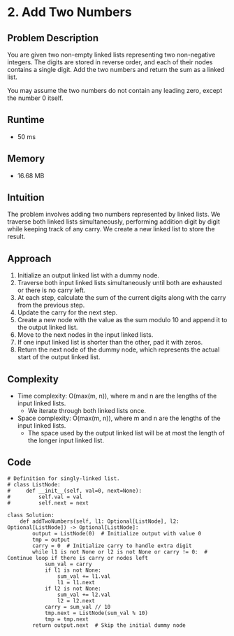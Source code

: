 # 2. Add Two Numbers

## Problem Description
You are given two non-empty linked lists representing two non-negative integers. The digits are stored in reverse order, and each of their nodes contains a single digit. Add the two numbers and return the sum as a linked list.

You may assume the two numbers do not contain any leading zero, except the number 0 itself.

## Runtime
- 50 ms

## Memory
- 16.68 MB

## Intuition
The problem involves adding two numbers represented by linked lists. We traverse both linked lists simultaneously, performing addition digit by digit while keeping track of any carry. We create a new linked list to store the result.

## Approach
1. Initialize an output linked list with a dummy node.
2. Traverse both input linked lists simultaneously until both are exhausted or there is no carry left.
3. At each step, calculate the sum of the current digits along with the carry from the previous step.
4. Update the carry for the next step.
5. Create a new node with the value as the sum modulo 10 and append it to the output linked list.
6. Move to the next nodes in the input linked lists.
7. If one input linked list is shorter than the other, pad it with zeros.
8. Return the next node of the dummy node, which represents the actual start of the output linked list.

## Complexity
- Time complexity: O(max(m, n)), where m and n are the lengths of the input linked lists.
  - We iterate through both linked lists once.
- Space complexity: O(max(m, n)), where m and n are the lengths of the input linked lists.
  - The space used by the output linked list will be at most the length of the longer input linked list.

## Code
```
# Definition for singly-linked list.
# class ListNode:
#     def __init__(self, val=0, next=None):
#         self.val = val
#         self.next = next

class Solution:
    def addTwoNumbers(self, l1: Optional[ListNode], l2: Optional[ListNode]) -> Optional[ListNode]:
        output = ListNode(0)  # Initialize output with value 0
        tmp = output
        carry = 0  # Initialize carry to handle extra digit
        while l1 is not None or l2 is not None or carry != 0:  # Continue loop if there is carry or nodes left
            sum_val = carry
            if l1 is not None:
                sum_val += l1.val
                l1 = l1.next
            if l2 is not None:
                sum_val += l2.val
                l2 = l2.next
            carry = sum_val // 10
            tmp.next = ListNode(sum_val % 10)
            tmp = tmp.next
        return output.next  # Skip the initial dummy node

```